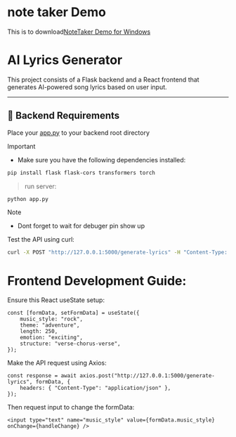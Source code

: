 # note taker Demo
This is to download[NoteTaker Demo for Windows](https://drive.google.com/file/d/1DMjpb8vtG0tsCZqnJEAoCJr0B6aTPV0M/view?usp=sharing)

# AI Lyrics Generator

This project consists of a Flask backend and a React frontend that generates AI-powered song lyrics based on user input.

---

## 📌 Backend Requirements

Place your [app.py](backend/app.py) to your backend root directory
> [!IMPORTANT]
> - Make sure you have the following dependencies installed:
```sh
pip install flask flask-cors transformers torch
```
>run server:
```sh
python app.py
```
> [!NOTE]
>- Dont forget to wait for debuger pin show up

Test the API using curl:
```sh
curl -X POST "http://127.0.0.1:5000/generate-lyrics" -H "Content-Type: application/json" -d "{\"music_style\": \"rock\", \"theme\": \"adventure\", \"length\": 250, \"emotion\": \"exciting\", \"structure\": \"verse-chorus-verse\"}"
```

# Frontend Development Guide:
Ensure this React useState setup:
```
const [formData, setFormData] = useState({
    music_style: "rock",
    theme: "adventure",
    length: 250,
    emotion: "exciting",
    structure: "verse-chorus-verse",
});
```
Make the API request using Axios:
```
const response = await axios.post("http://127.0.0.1:5000/generate-lyrics", formData, {
    headers: { "Content-Type": "application/json" },
});
```
Then request input to change the formData:
```
<input type="text" name="music_style" value={formData.music_style} onChange={handleChange} />
```
